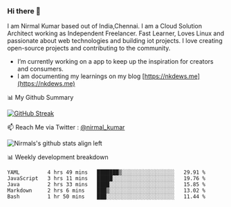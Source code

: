 ### Hi there 👋

 I am Nirmal Kumar based out of India,Chennai. I am a Cloud Solution Architect working as Independent Freelancer. Fast Learner, Loves Linux and passionate about web technologies and building iot projects. I love creating open-source projects and contributing to the community.

- I’m currently working on a app to keep up the inspiration for creators and consumers.
- I am documenting my learnings on my blog [https://nkdews.me](https://nkdews.me)


📊 My Github Summary

[![GitHub Streak](https://github-readme-streak-stats.herokuapp.com?user=nk-gears&theme=dark&hide_border=true&date_format=M%20j%5B%2C%20Y%5D)](https://git.io/streak-stats)


📫 Reach Me via  Twitter : [@nirmal_kumar](https://twitter.com/nirmal_kumar)

![Nirmals's github stats align left](https://github-readme-stats.vercel.app/api?username=nk-gears&show_icons=true)


📊 Weekly development breakdown

<!--START_SECTION:waka-->
```text
YAML         4 hrs 49 mins   ███████▒░░░░░░░░░░░░░░░░░   29.91 % 
JavaScript   3 hrs 11 mins   █████░░░░░░░░░░░░░░░░░░░░   19.76 % 
Java         2 hrs 33 mins   ████░░░░░░░░░░░░░░░░░░░░░   15.85 % 
Markdown     2 hrs 6 mins    ███▒░░░░░░░░░░░░░░░░░░░░░   13.02 % 
Bash         1 hr 50 mins    ███░░░░░░░░░░░░░░░░░░░░░░   11.44 % 
```
<!--END_SECTION:waka-->



